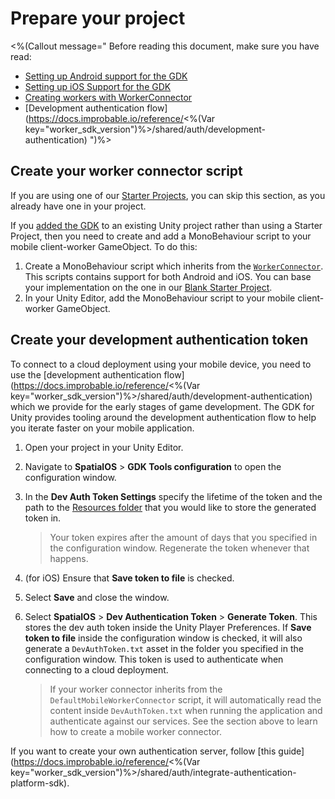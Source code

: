 # Prepare your project

<%(Callout message="
Before reading this document, make sure you have read:

* [Setting up Android support for the GDK]({{urlRoot}}/modules/mobile/setup-android)
* [Setting up iOS Support for the GDK]({{urlRoot}}/modules/mobile/setup-ios)
* [Creating workers with WorkerConnector](https://docs.improbable.io/unity/alpha/reference/workflows/monobehaviour/worker-connectors)
* [Development authentication flow](https://docs.improbable.io/reference/<%(Var key="worker_sdk_version")%>/shared/auth/development-authentication)
")%>

## Create your worker connector script

If you are using one of our [Starter Projects]({{urlRoot}}/reference/glossary#starter-project), you can skip this section, as you already have one in your project.

If you [added the GDK]({{urlRoot}}/projects/myo/setup) to an existing Unity project rather than using a Starter Project, then you need to create and add a MonoBehaviour script to your mobile client-worker GameObject. To do this:

1. Create a MonoBehaviour script which inherits from the [`WorkerConnector`]({{urlRoot}}/api/core/worker-connector). This scripts contains support for both Android and iOS. You can base your implementation on the one in our [Blank Starter Project](https://github.com/spatialos/gdk-for-unity-blank-project/blob/master/workers/unity/Assets/Scripts/Workers/MobileClientWorkerConnector.cs).
1. In your Unity Editor, add the MonoBehaviour script to your mobile client-worker GameObject.

## Create your development authentication token

To connect to a cloud deployment using your mobile device, you need to use the [development authentication flow](https://docs.improbable.io/reference/<%(Var key="worker_sdk_version")%>/shared/auth/development-authentication) which we provide for the early stages of game development. The GDK for Unity provides tooling around the development authentication flow to help you iterate faster on your mobile application.

1. Open your project in your Unity Editor.
1. Navigate to **SpatialOS** > **GDK Tools configuration** to open the configuration window.
1. In the **Dev Auth Token Settings** specify the lifetime of the token and the path to the [Resources folder](https://unity3d.com/learn/tutorials/topics/best-practices/resources-folder) that you would like to store the generated token in.

    > Your token expires after the amount of days that you specified in the configuration window. Regenerate the token whenever that happens.
1. (for iOS) Ensure that **Save token to file** is checked.
1. Select **Save** and close the window.
1. Select **SpatialOS** > **Dev Authentication Token** > **Generate Token**. This stores the dev auth token inside the Unity Player Preferences. If **Save token to file** inside the configuration window is checked, it will also generate a `DevAuthToken.txt` asset in the folder you specified in the configuration window. This token is used to authenticate when connecting to a cloud deployment.

    > If your worker connector inherits from the `DefaultMobileWorkerConnector` script, it will automatically read the content inside `DevAuthToken.txt` when running the application and authenticate against our services. See the section above to learn how to create a mobile worker connector.

If you want to create your own authentication server, follow [this guide](https://docs.improbable.io/reference/<%(Var key="worker_sdk_version")%>/shared/auth/integrate-authentication-platform-sdk).
